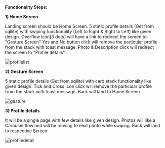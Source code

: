 **Functionality Steps:**

**1) Home Screen**

Landing screen should be Home Screen.
5 static profile details (Get from sqllite) with swiping functionality (Left to Right & Right to Left) like given design.
Overflow icon[3 dots] will have a link to redirect the screen to "Gesture Screen"
Yes and No button click will remove the particular profile from the stack with toast message.
Photo & Description click will redirect the screen to "Profile details"

![profilelist](https://github.com/user-attachments/assets/06299fa9-2cef-49f4-843d-1105b91f68fe)

**2) Gesture Screen**

5 static profile details (Get from sqllite) with card stack functionality like given design.
Tick and Cross icon click will remove the particular profile from the stack with toast message.
Back will land to Home Screen.

![gesture](https://github.com/user-attachments/assets/111b5ea3-b87d-4ae7-91ba-07ce42e6f539)

**3) Profile details**

It will be a single page with few details like given design.
Photos will like a Carousel flow and will be moving to next photo while swiping.
Back will land to respective Screen.

![profiledetail](https://github.com/user-attachments/assets/2b36ed97-b0e1-41ef-a364-fc4e8efe4283)
